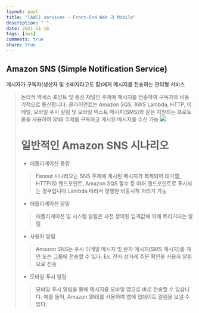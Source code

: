 ```yaml
---
layout: post
title: "[AWS] services - Front-End Web 과 Mobile"
description: " "
date: 2021-11-18
tags: [aws]
comments: true
share: true
---
```


Amazon SNS (Simple Notification Service)
---
 게시자가 구독자(생산자 및 소비자라고도 함)에게 메시지를 전송하는 관리형 서비스
 > 논리적 액세스 포인트 및 통신 채널인 주제에 메시지를 전송하여 구독자와 비동기적으로 통신합니다.
 클라이언트는 Amazon SQS, AWS Lambda, HTTP, 이메일, 모바일 푸시 알림 및 모바일 텍스트 메시지(SMS)와 같은 지원되는 프로토콜을 사용하여
 SNS 주제를 구독하고 게시된 메시지를 수신 가능
 > ![](https://docs.aws.amazon.com/ko_kr/sns/latest/dg/images/sns-overview-1.png)
> # 일반적인 Amazon SNS 시나리오
> + 애플리케이션 통합
>> Fanout 시나리오는 SNS 주제에 게시된 메시지가 복제되어 대기열, HTTP(S) 엔드포인트, Amazon SQS 함수 등 여러 엔드포인트로 푸시되는 경우입니다.Lambda 따라서 평행한 비동시적 처리가 가능
> + 애플리케이션 알림
>> 애플리케이션 및 시스템 알림은 사전 정의된 임계값에 의해 트리거되는 알림
> + 사용자 알림
>> Amazon SNS는 푸시 이메일 메시지 및 문자 메시지(SMS 메시지)를 개인 또는 그룹에 전송할 수 있다.
>> Ex. 전자 상거래 주문 확인을 사용자 알림으로 전송
> + 모바일 푸시 알림
>> 모바일 푸시 알림을 통해 메시지를 모바일 앱으로 바로 전송할 수 있습니다. 예를 들어, Amazon SNS를 사용하여 앱에 업데이트 알림을 보낼 수 있다.
